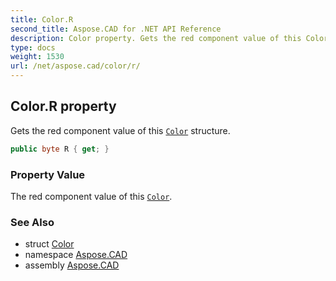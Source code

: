 ```yaml
---
title: Color.R
second_title: Aspose.CAD for .NET API Reference
description: Color property. Gets the red component value of this Color structure
type: docs
weight: 1530
url: /net/aspose.cad/color/r/
---
```

## Color.R property

Gets the red component value of this [`Color`](../) structure.

```csharp
public byte R { get; }
```

### Property Value

The red component value of this [`Color`](../).

### See Also

* struct [Color](../)
* namespace [Aspose.CAD](../../../aspose.cad/)
* assembly [Aspose.CAD](../../../)


